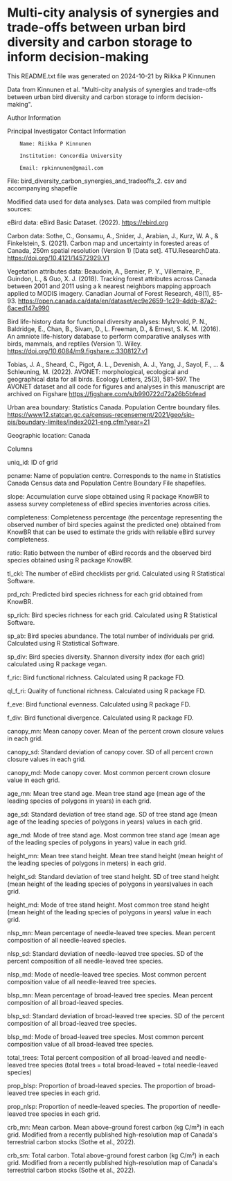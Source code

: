 # Multi-city analysis of synergies and trade-offs between urban bird diversity and carbon storage to inform decision-making 


This README.txt file was generated on 2024-10-21 by Riikka P Kinnunen

Data from Kinnunen et al. "Multi-city analysis of synergies and trade-offs between urban bird diversity and carbon storage to inform decision-making".

Author Information

Principal Investigator Contact Information

```
	Name: Riikka P Kinnunen

	Institution: Concordia University

	Email: rpkinnunen@gmail.com
```

File: bird_diversity_carbon_synergies_and_tradeoffs_2. csv and accompanying shapefile

Modified data used for data analyses. Data was compiled from multiple sources:

eBird data: eBird Basic Dataset. (2022). <https://ebird.org>

Carbon data: Sothe, C., Gonsamu, A., Snider, J., Arabian, J., Kurz, W. A., & Finkelstein, S. (2021). Carbon map and uncertainty in forested areas of Canada, 250m spatial resolution (Version 1) [Data set]. 4TU.ResearchData. <https://doi.org/10.4121/14572929.V1>

Vegetation attributes data: Beaudoin, A., Bernier, P. Y., Villemaire, P., Guindon, L., & Guo, X. J. (2018). Tracking forest attributes across Canada between 2001 and 2011 using a k nearest neighbors mapping approach applied to MODIS imagery. Canadian Journal of Forest Research, 48(1), 85-93. <https://open.canada.ca/data/en/dataset/ec9e2659-1c29-4ddb-87a2-6aced147a990>

Bird life-history data for functional diversity analyses:
Myhrvold, P. N., Baldridge, E., Chan, B., Sivam, D., L. Freeman, D., & Ernest, S. K. M. (2016). An amniote life-history database to perform comparative analyses with birds, mammals, and reptiles (Version 1). Wiley. <https://doi.org/10.6084/m9.figshare.c.3308127.v1> 

Tobias, J. A., Sheard, C., Pigot, A. L., Devenish, A. J., Yang, J., Sayol, F., ... & Schleuning, M. (2022). AVONET: morphological, ecological and geographical data for all birds. Ecology Letters, 25(3), 581-597.
The AVONET dataset and all code for figures and analyses in this manuscript are archived on Figshare <https://figshare.com/s/b990722d72a26b5bfead>

Urban area boundary:
Statistics Canada. Population Centre boundary files. <https://www12.statcan.gc.ca/census-recensement/2021/geo/sip-pis/boundary-limites/index2021-eng.cfm?year=21>


Geographic location: Canada


Columns

uniq_id: ID of grid

pcname: Name of population centre. Corresponds to the name in Statistics Canada Census data and Population Centre Boundary File shapefiles.

slope: Accumulation curve slope obtained using R package KnowBR to assess survey completeness of eBird species inventories across cities.

completeness: Completeness percentage (the percentage representing the observed number
of bird species against the predicted one) obtained from KnowBR that can be used to estimate the grids with reliable eBird survey completeness.

ratio: Ratio between the number of eBird records and the observed bird species obtained using R package KnowBR.

tl_ckl: The number of eBird checklists per grid. Calculated using R Statistical Software.

prd_rch: Predicted bird species richness for each grid obtained from KnowBR.

sp_rich: Bird species richness for each grid. Calculated using R Statistical Software.

sp_ab: Bird species abundance. The total number of individuals per grid. Calculated using R Statistical Software.

sp_div: Bird species diversity. Shannon diversity index (for each grid) calculated using R package vegan.

f_ric: Bird functional richness. Calculated using R package FD. 

ql_f_ri: Quality of functional richness.  Calculated using R package FD.

f_eve: Bird functional evenness. Calculated using R package FD. 

f_div: Bird functional divergence. Calculated using R package FD.

canopy_mn: Mean canopy cover. Mean of the percent crown closure values in each grid.

canopy_sd: Standard deviation of canopy cover. SD of all percent crown closure values in each grid.

canopy_md: Mode canopy cover. Most common percent crown closure value in each grid.

age_mn: Mean tree stand age. Mean tree stand age (mean age of the leading species of polygons in years) in each grid.
 
age_sd: Standard deviation of tree stand age. SD of tree stand age (mean age of the leading species of polygons in years) values in each grid.

age_md: Mode of tree stand age. Most common tree stand age (mean age of the leading species of polygons in years) value in each grid.

height_mn: Mean tree stand height. Mean tree stand height (mean height of the leading species of polygons in meters) in each grid.

height_sd: Standard deviation of tree stand height. SD of tree stand height (mean height of the leading species of polygons in years)values in each grid.

height_md: Mode of tree stand height. Most common tree stand height (mean height of the leading species of polygons in years) value in each grid.

nlsp_mn: Mean percentage of needle-leaved tree species. Mean percent composition of all needle-leaved species. 

nlsp_sd: Standard deviation of needle-leaved tree species. SD of the percent composition of all needle-leaved tree species. 

nlsp_md: Mode of needle-leaved tree species. Most common percent composition value of all needle-leaved tree species. 

blsp_mn: Mean percentage of broad-leaved tree species. Mean percent composition of all broad-leaved species. 

blsp_sd: Standard deviation of broad-leaved tree species. SD of the percent composition of all broad-leaved tree species. 

blsp_md: Mode of broad-leaved tree species. Most common percent composition value of all broad-leaved tree species. 

total_trees: Total percent composition of all broad-leaved and needle-leaved tree species (total trees = total broad-leaved + total needle-leaved species) 

prop_blsp: Proportion of broad-leaved species. The proportion of broad-leaved tree species in each grid.

prop_nlsp: Proportion of needle-leaved species. The proportion of needle-leaved tree species in each grid.

crb_mn: Mean carbon. Mean above-ground forest carbon (kg C/m²) in each grid. Modified from a recently published high-resolution map of Canada's terrestrial carbon stocks (Sothe et al., 2022). 

crb_sm: Total carbon. Total above-ground forest carbon (kg C/m²) in each grid. Modified from a recently published high-resolution map of Canada's terrestrial carbon stocks (Sothe et al., 2022). 












